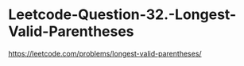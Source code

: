 # Leetcode-Question-32.-Longest-Valid-Parentheses
https://leetcode.com/problems/longest-valid-parentheses/
